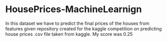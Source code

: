 # HousePrices-MachineLearnign
In this dataset we have to predict the final prices of the houses from features given
repository created for the kaggle competition on predicting house prices
.csv file taken from kaggle. 
My score was 0.25
